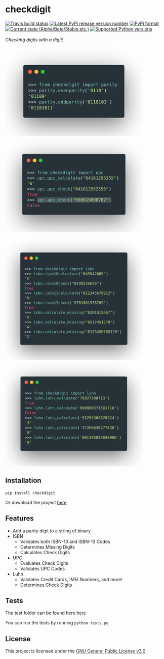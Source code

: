 # checkdigit
[![Travis build status](https://img.shields.io/travis/com/harens/checkdigit.svg?style=for-the-badge)](https://travis-ci.com/harens/checkdigit) 
[![Latest PyPi release version number](https://img.shields.io/pypi/v/checkdigit.svg?logoColor=violet&style=for-the-badge)](https://pypi.org/project/checkdigit/)
[![PyPi format](https://img.shields.io/pypi/format/checkdigit.svg?style=for-the-badge)](https://pypi.org/project/checkdigit/)
[![Current state (Alpha/Beta/Stable etc.)](https://img.shields.io/pypi/status/checkdigit.svg?style=for-the-badge)](https://pypi.org/project/checkdigit/)
[![Supported Python versions](https://img.shields.io/pypi/pyversions/checkdigit.svg?style=for-the-badge)](https://pypi.org/project/checkdigit/)
<br>
<br>
*Checking digits with a digit!*

<img src="./art/parity.png" alt="Sample Parity" width="433"/> <img src="./art/upc.png" alt="Sample UPC" width="433"/>

<img src="./art/isbn.png" alt="Sample ISBN" width="433"/> <img src="./art/luhn.png" alt="Sample Luhn" width="433"/>

## Installation
```shell
pip install checkdigit
```
Or download the project [here](https://github.com/harens/checkdigit/archive/master.zip)
## Features
- Add a parity digit to a string of binary
- ISBN
    - Validates both ISBN-10 and ISBN-13 Codes
    - Determines Missing Digits
    - Calculates Check Digits
- UPC
    - Evaluates Check Digits
    - Validates UPC Codes
- Luhn
    - Validates Credit Cards, IMEI Numbers, and more!
    - Determines Check Digits


## Tests
The test folder can be found here [here](https://github.com/harens/checkdigit/tree/master/tests)

You can run the tests by running `python tests.py`
## License
This project is licensed under the [GNU General Public License v3.0](https://github.com/harens/checkdigit/blob/master/LICENSE)
